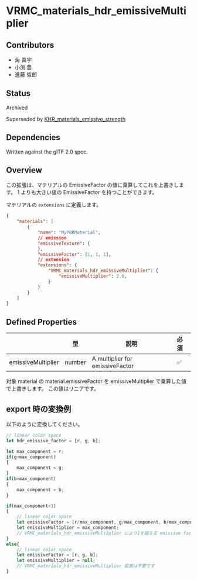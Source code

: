 # VRMC_materials_hdr_emissiveMultiplier

## Contributors

* 角 真宇
* 小渕 豊
* 進藤 哲郎

## Status

Archived

Superseded by [KHR_materials_emissive_strength](https://github.com/KhronosGroup/glTF/blob/main/extensions/2.0/Khronos/KHR_materials_emissive_strength/README.md)

## Dependencies

Written against the glTF 2.0 spec.

## Overview

この拡張は、マテリアルの EmissiveFactor の値に乗算してこれを上書きします。
1 よりも大きい値の EmissiveFactor を持つことができます。

マテリアルの `extensions` に定義します。

```json
{
    "materials": [
        {
            "name": "MyPBRMaterial",
            // emission
            "emissiveTexture": {
            },
            "emissiveFactor": [1, 1, 1],
            // extension
            "extensions": {
                "VRMC_materials_hdr_emissiveMultiplier": {
                    "emissiveMultiplier": 2.0,
                }
            }
        }
    ]
}
```

## Defined Properties

|                    | 型     | 説明                            | 必須 |
|--------------------|--------|---------------------------------|:-----|
| emissiveMultiplier | number | A multiplier for emissiveFactor | ✅    |

対象 material の material.emissiveFactor を emissiveMultiplier で乗算した値で上書きします。
この値はリニアです。

## export 時の変換例

以下のように変換してください。

```js
// linear color space
let hdr_emissive_factor = [r, g, b];

let max_component = r;
if(g>max_component)
{
    max_component = g;
}
if(b>max_component)
{
    max_component = b;
}

if(max_component>1)
{
    // linear color space
    let emissiveFactor = [r/max_component, g/max_component, b/max_component];
    let emissiveMultiplier = max_component;
    // VRMC_materials_hdr_emissiveMultiplier により1を越える emissive factor 値を表します
}
else{
    // linear color space
    let emissiveFactor = [r, g, b];
    let emissiveMultiplier = null;
    // VRMC_materials_hdr_emissiveMultiplier 拡張は不要です
}
```
